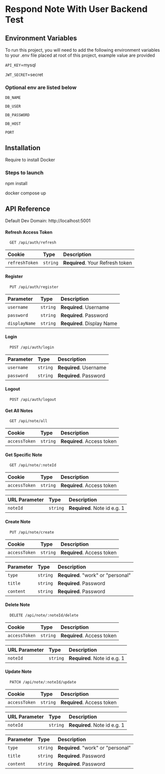 # Respond Note With User Backend Test

## Environment Variables

To run this project, you will need to add the following environment variables to your .env file placed at root of this project, example value are provided

`API_KEY`=mysql

`JWT_SECRET`=secret

### Optional env are listed below

`DB_NAME`

`DB_USER`

`DB_PASSWORD`

`DB_HOST`

`PORT`

## Installation

Require to install Docker

### Steps to launch

npm install

docker compose up

## API Reference

Default Dev Domain: http://localhost:5001

#### Refresh Access Token

```http
  GET /api/auth/refresh
```

| Cookie         | Type     | Description                      |
| :------------- | :------- | :------------------------------- |
| `refreshToken` | `string` | **Required**. Your Refresh token |

#### Register

```http
  PUT /api/auth/register
```

| Parameter     | Type     | Description                |
| :------------ | :------- | :------------------------- |
| `username`    | `string` | **Required**. Username     |
| `password`    | `string` | **Required**. Password     |
| `displayName` | `string` | **Required**. Display Name |

#### Login

```http
  POST /api/auth/login
```

| Parameter  | Type     | Description            |
| :--------- | :------- | :--------------------- |
| `username` | `string` | **Required**. Username |
| `password` | `string` | **Required**. Password |

#### Logout

```http
  POST /api/auth/logout
```

#### Get All Notes

```http
  GET /api/note/all
```

| Cookie        | Type     | Description                |
| :------------ | :------- | :------------------------- |
| `accessToken` | `string` | **Required**. Access token |

#### Get Specific Note

```http
  GET /api/note/:noteId
```

| Cookie        | Type     | Description                |
| :------------ | :------- | :------------------------- |
| `accessToken` | `string` | **Required**. Access token |

| URL Parameter | Type     | Description                  |
| :------------ | :------- | :--------------------------- |
| `noteId`      | `string` | **Required**. Note id e.g. 1 |

#### Create Note

```http
  PUT /api/note/create
```

| Cookie        | Type     | Description                |
| :------------ | :------- | :------------------------- |
| `accessToken` | `string` | **Required**. Access token |

| Parameter | Type     | Description                        |
| :-------- | :------- | :--------------------------------- |
| `type`    | `string` | **Required**. "work" or "personal" |
| `title`   | `string` | **Required**. Password             |
| `content` | `string` | **Required**. Password             |

#### Delete Note

```http
  DELETE /api/note/:noteId/delete
```

| Cookie        | Type     | Description                |
| :------------ | :------- | :------------------------- |
| `accessToken` | `string` | **Required**. Access token |

| URL Parameter | Type     | Description                  |
| :------------ | :------- | :--------------------------- |
| `noteId`      | `string` | **Required**. Note id e.g. 1 |

#### Update Note

```http
  PATCH /api/note/:noteId/update
```

| Cookie        | Type     | Description                |
| :------------ | :------- | :------------------------- |
| `accessToken` | `string` | **Required**. Access token |

| URL Parameter | Type     | Description                  |
| :------------ | :------- | :--------------------------- |
| `noteId`      | `string` | **Required**. Note id e.g. 1 |

| Parameter | Type     | Description                        |
| :-------- | :------- | :--------------------------------- |
| `type`    | `string` | **Required**. "work" or "personal" |
| `title`   | `string` | **Required**. Password             |
| `content` | `string` | **Required**. Password             |
